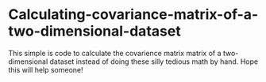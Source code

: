 # Calculating-covariance-matrix-of-a-two-dimensional-dataset
This simple is code to calculate the covarience matrix matrix of a two-dimensional dataset instead of doing these silly tedious math by hand. Hope this will help someone!
